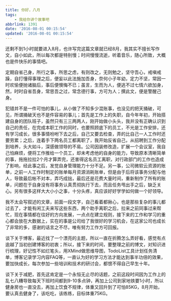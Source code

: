 ```yaml
---
title: 你好，八月
tags: 
    - 我给你讲个故事吧
abbrlink: 1391
date: '2016-08-01 00:15:54'
updated: '2016-08-01 00:15:54'
---
```


还剩不到1小时就要进入8月，也许写完这篇文章就已经8月，我其实不擅长写作文，自小如此，所以每次都是特别慢；时间慢慢流逝，听着音乐，随心所致，大概也是件快乐的事情吧。

定期自省己身，所行之事，所思之虑，有则改之，无则勉之，坚守吾心，戒嗔戒躁，自打懂得事理之后，便妄以此法施加吾身，奈何小子年幼，定力不坚，常因一时欢愉便抛诸脑后，事后便懊悔不已；虽言，生而为人，便逃不过七情六欲加身，然，时时自省吾身，常思吾之过，常念德行事，方可为人；撰此文，便是警醒己身。

犯错并不是一件可怕的事儿，从小做了不知多少混账事，也没见的把天捅破，可见，所谓捅破天也不是件容易的事儿；首先是工作上的失职，自今年年初，开始搭建自身的团队班子，虽然只有三三两两人，刚开始做小头头，我并没有正确认识到自己的责任，在完成本职工作的同时，也要照顾底下的员工，不光是工作安排，还有学习成长，很多事情吩咐下去之后，自己又要去检查，弄的比自己一人工作时还要劳累；之后，连着手下两名员工都离职了，我开始反省自己，从招聘到工作分配到培养，头大如斗，深感做领导的不易。公司因装修改造，扩展一个会议室，我自己怕麻烦，便将工作推给一个员工，却未考虑他的自身的能力，导致原本清晰简单的事，拖拖拉拉2个月才算弄完，还害得这名员工离职，对行政部门的工作也造成了影响，经此事之后，发觉自身管理能力十分不足。另一事，公司微软云资源的账单，之前一人工作时制定的账单每月资源消耗账单，但是由于后将该事务分配与他人，导致最后帐不对本，弄巧成拙，最后还是花费大量时间，重新制作了所有的账单，问题在于自身没有将事务认真贯彻执行下去，而且任务甩出手之后，缺乏关心。另有很多这样大大小小之事，十分头疼，真应该好好学学如何做一个好领导。

我不太会写叙述的文章，前面一段文字，自己看着都揪心，也是那些复杂的事儿都过去了，才能有闲工夫来写这些东西，两个助手离职之后，拉来之前同事过来帮忙，现在事情都在往好的方向发展，一点点在建立规则，接下来的工作和学习的重心都会放在大数据上，实在的事是公司给了我很好的学习机会，在这家公司也成长了非常的多，感谢的话言之不尽，唯有努力工作方可回报。

谈下关于博客，最近找了一个漂亮的主题，所以一直在折腾怎么弄好看，感觉有点逾越了当初创建博客的初衷；所以，接下来的时间，要整理之前的博文，对知识进行梳理，好记性不如烂笔头，用XMind做思维导图，TodoList工具计划任务清单，博客记录学习内容FAQ等，一直认为好的学习方法才能达到事半功倍的效果，要加快成长，每次参加一些培训和技术的研讨会，都恨不得自己早生十年。

谈下关于减肥，首先这肯定是一个永恒无止尽的话题，之前这段时间因为工作上的乱七八糟导致每天下班时间都到9-10多点钟，再加上公司到家地铁要1小时，所以健身房也一直没去，再加上饮食不规律，体重又回升到了可怕85KG，8月开始，要认真去健身了，该吃吃，该练练，目标体重75KG。
